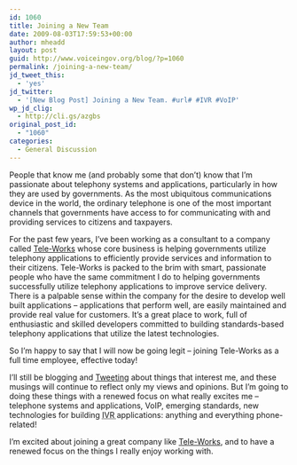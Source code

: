 ```yaml
---
id: 1060
title: Joining a New Team
date: 2009-08-03T17:59:53+00:00
author: mheadd
layout: post
guid: http://www.voiceingov.org/blog/?p=1060
permalink: /joining-a-new-team/
jd_tweet_this:
  - 'yes'
jd_twitter:
  - '[New Blog Post] Joining a New Team. #url# #IVR #VoIP'
wp_jd_clig:
  - http://cli.gs/azgbs
original_post_id:
  - "1060"
categories:
  - General Discussion
---
```

People that know me (and probably some that don&#8217;t) know that I&#8217;m passionate about telephony systems and applications, particularly in how they are used by governments. As the most ubiquitous communications device in the world, the ordinary telephone is one of the most important channels that governments have access to for communicating with and providing services to citizens and taxpayers.

For the past few years, I&#8217;ve been working as a consultant to a company called <a href="http://www.tele-works.com" target="_blank">Tele-Works</a> whose core business is helping governments utilize telephony applications to efficiently provide services and information to their citizens. Tele-Works is packed to the brim with smart, passionate people who have the same commitment I do to helping governments successfully utilize telephony applications to improve service delivery. There is a palpable sense within the company for the desire to develop well built applications &#8211; applications that perform well, are easily maintained and provide real value for customers. It&#8217;s a great place to work, full of enthusiastic and skilled developers committed to building standards-based telephony applications that utilize the latest technologies.

So I&#8217;m happy to say that I will now be going legit &#8211; joining Tele-Works as a full time employee, effective today!

I&#8217;ll still be blogging and <a href="http://twitter.com/mheadd" target="_blank">Tweeting</a> about things that interest me, and these musings will continue to reflect only my views and opinions. But I&#8217;m going to doing these things with a renewed focus on what really excites me &#8211; telephone systems and applications, VoIP, emerging standards, new technologies for building <acronym title="Interactive Voice Response">IVR </acronym> applications: anything and everything phone-related!

I&#8217;m excited about joining a great company like <a href="http://www.tele-works.com" target="_blank">Tele-Works</a>, and to have a renewed focus on the things I really enjoy working with.